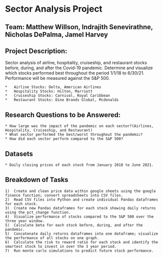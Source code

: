 # Sector Analysis Project

## Team: Matthew Willson, Indrajith Senevirathne, Nicholas DePalma, Jamel Harvey 

## Project Description: 

Sector analysis of airline, hospitality, cruiseship, and restaurant stocks before, during, and after the Covid-19 pandemic. Determine and visualize which stocks performed best throughout the period 1/1/18 to 6/30/21. Performance will be measured against the S&P 500.

    *   Airline Stocks: Delta, American Airlines
    *   Hospitality Stocks: Hilton, Marriott
    *   Cruiseship Stocks: Carnival, Royal Caribbean 
    *   Restaurant Stocks: Dine Brands Global, Mcdonalds 

## Research Questions to be Answered:

    * How large was the impact of the pandemic on each sector?(Airlines, Hospitality, Cruiseship, and Restaurant)
    * What sector performed the best/worst throughout the pandemic?
    * How did each sector perform compared to the S&P 500?

## Datasets 

    * Daily closing prices of each stock from January 2018 to June 2021.

## Breakdown of Tasks

    1)  Create and clean price data within google sheets using the google finance function; convert spreadsheets into CSV files. 
    2)  Read CSV files into Python and create individual Pandas dataframes for each stock. 
    3)  Create new Pandas dataframes for each stock showing daily returns using the pct_change function. 
    4)  Visualize performance of stocks compared to the S&P 500 over the three year window. 
    5)  Calculate beta for each stock before, during, and after the pandemic. 
    5)  Concatenate daily returns dataframes into one dataframe; visualize the performance of all stocks on one graph. 
    6)  Calculate the risk to reward ratio for each stock and identify the smartest stock to invest in over the 3 year period.
    7)  Run monte carlo simulations to predict future stock performance.
 






